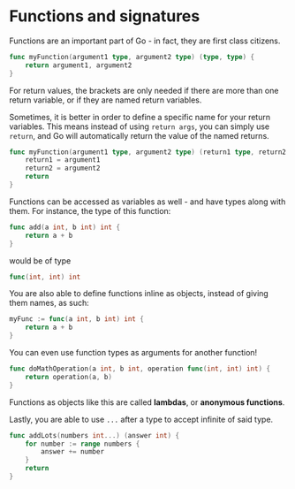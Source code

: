 # Functions and signatures

Functions are an important part of Go - in fact, they are first class citizens.

```go
func myFunction(argument1 type, argument2 type) (type, type) {
	return argument1, argument2
}
```

For return values, the brackets are only needed if there are more than one return variable, or if they are named return variables.

Sometimes, it is better in order to define a specific name for your return variables. This means instead of using `return args`, you can simply use `return`, and Go will automatically return the value of the named returns.

```go
func myFunction(argument1 type, argument2 type) (return1 type, return2 type) {
	return1 = argument1
	return2 = argument2
	return
}
```

Functions can be accessed as variables as well - and have types along with them. For instance, the type of this function:

```go
func add(a int, b int) int {
	return a + b
}
```

would be of type

```go
func(int, int) int
```

You are also able to define functions inline as objects, instead of giving them names, as such:

```go
myFunc := func(a int, b int) int {
	return a + b
}
```

You can even use function types as arguments for another function!

```go
func doMathOperation(a int, b int, operation func(int, int) int) {
	return operation(a, b)
}
```

Functions as objects like this are called **lambdas**, or **anonymous functions**.

Lastly, you are able to use `...` after a type to accept infinite of said type.

```go
func addLots(numbers int...) (answer int) {
	for number := range numbers {
		answer += number
	}
	return
}
```